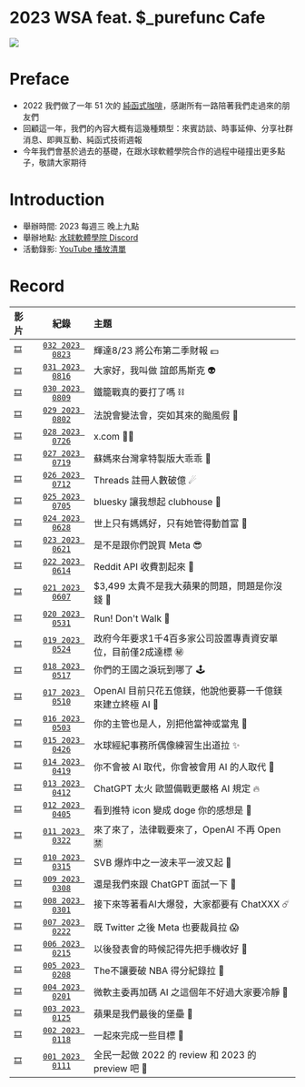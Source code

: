 # 2023 WSA feat. $_purefunc Cafe
![](https://raw.githubusercontent.com/PureFuncInc/purefunc-cafe/main/images/logo.png)

# Preface
* 2022 我們做了一年 51 次的 [純函式咖啡](https://github.com/PureFuncInc/purefunc-cafe)，感謝所有一路陪著我們走過來的朋友們
* 回顧這一年，我們的內容大概有這幾種類型：來賓訪談、時事延伸、分享社群消息、即興互動、純函式技術週報
* 今年我們會基於過去的基礎，在跟水球軟體學院合作的過程中碰撞出更多點子，敬請大家期待

# Introduction
* 舉辦時間: 2023 每週三 晚上九點
* 舉辦地點: [水球軟體學院 Discord](https://discord.gg/waterballsa)
* 活動錄影: [YouTube 播放清單](https://www.youtube.com/playlist?list=PLC3hT4Z5I-O64QSgj8IDMhGvtQLSXvUGN)

# Record
| 影片 | 紀錄 | 主題 |
| :--- | :---: | :--- |
| [``🎞``]() | [``032 2023 0823``](records/2023-08-23/README.md) | 輝達8/23 將公布第二季財報 💵 |
| [``🎞``]() | [``031 2023 0816``](records/2023-08-16/README.md) | 大家好，我叫做 誼郎馬斯克 👽 |
| [``🎞``](https://youtu.be/FHDiijdcDTc) | [``030 2023 0809``](records/2023-08-09/README.md) | 鐵籠戰真的要打了嗎 ⛓ |
| [``🎞``](https://youtu.be/D2HZbbE9h-s) | [``029 2023 0802``](records/2023-08-02/README.md) | 法說會變法會，突如其來的颱風假 💨 |
| [``🎞``](https://youtu.be/tZtUF2gyJeg) | [``028 2023 0726``](records/2023-07-26/README.md) | x.com 🙅‍♂️ |
| [``🎞``](https://youtu.be/OLrwdPSov70) | [``027 2023 0719``](records/2023-07-19/README.md) | 蘇媽來台灣拿特製版大乖乖 🍭 |
| [``🎞``](https://youtu.be/i9jqVcu67nQ) | [``026 2023 0712``](records/2023-07-12/README.md) | Threads 註冊人數破億 ☄ |
| [``🎞``](https://youtu.be/RWTtF4W58Y4) | [``025 2023 0705``](records/2023-07-05/README.md) | bluesky 讓我想起 clubhouse 🥹 |
| [``🎞``](https://youtu.be/hM6nyhRBGwc) | [``024 2023 0628``](records/2023-06-28/README.md) | 世上只有媽媽好，只有她管得動首富 👋 |
| [``🎞``](https://youtu.be/mnwxn2m4nIA) | [``023 2023 0621``](records/2023-06-21/README.md) | 是不是跟你們說買 Meta 😎 |
| [``🎞``](https://youtu.be/kZlTt0egrSA) | [``022 2023 0614``](records/2023-06-14/README.md) | Reddit API 收費割起來 🔪 |
| [``🎞``](https://youtu.be/muNNclqXj5U) | [``021 2023 0607``](records/2023-06-07/README.md) | $3,499 太貴不是我大蘋果的問題，問題是你沒錢 🍎 |
| [``🎞``](https://youtu.be/ymm2OMaLixU) | [``020 2023 0531``](records/2023-05-31/README.md) | Run! Don't Walk 🏃 |
| [``🎞``](https://youtu.be/1AEOcSpVgUk) | [``019 2023 0524``](records/2023-05-24/README.md) | 政府今年要求1千4百多家公司設置專責資安單位，目前僅2成達標 ㊙️ |
| [``🎞``](https://youtu.be/rtIQ1JkRY5k) | [``018 2023 0517``](records/2023-05-17/README.md) | 你們的王國之淚玩到哪了 🕹️ |
| [``🎞``](https://youtu.be/aZfnebEnbJk) | [``017 2023 0510``](records/2023-05-10/README.md) | OpenAI 目前只花五億鎂，他說他要募一千億鎂來建立終極 AI 🦄 |
| [``🎞``](https://youtu.be/33sd7PWeFok) | [``016 2023 0503``](records/2023-05-03/README.md) | 你的主管也是人，別把他當神或當鬼 👻 |
| [``🎞``](https://youtu.be/OePnsgIpiOU) | [``015 2023 0426``](records/2023-04-26/README.md) | 水球經紀事務所偶像練習生出道拉 ✨ |
| [``🎞``](https://youtu.be/SXMN1YP5d9g) | [``014 2023 0419``](records/2023-04-19/README.md) | 你不會被 AI 取代，你會被會用 AI 的人取代 🌚|
| [``🎞``](https://youtu.be/6e9z6gOb7hY) | [``013 2023 0412``](records/2023-04-12/README.md) | ChatGPT 太火 歐盟備戰更嚴格 AI 規定 🔥 |
| [``🎞``](https://youtu.be/HXFkSg1w6Fw) | [``012 2023 0405``](records/2023-04-05/README.md) | 看到推特 icon 變成 doge 你的感想是 🐶 |
| [``🎞``](https://youtu.be/ABtimJz1MAA) | [``011 2023 0322``](records/2023-03-22/README.md) | 來了來了，法律戰要來了，OpenAI 不再 Open 🈲 |
| [``🎞``](https://youtu.be/mIm87eNv7KE) | [``010 2023 0315``](records/2023-03-15/README.md) | SVB 爆炸中之一波未平一波又起 🚨 |
| [``🎞``](https://youtu.be/JYjsXoI8Too) | [``009 2023 0308``](records/2023-03-08/README.md) | 還是我們來跟 ChatGPT 面試一下 🔮 |
| [``🎞``](https://youtu.be/iI6FBCOicgY) | [``008 2023 0301``](records/2023-03-01/README.md) | 接下來等著看AI大爆發，大家都要有 ChatXXX ☄️ |
| [``🎞``](https://youtu.be/lVBMboSfMF8) | [``007 2023 0222``](records/2023-02-22/README.md) | 既 Twitter 之後 Meta 也要裁員拉 😱 |
| [``🎞``](https://youtu.be/Ae27ofdcW4I) | [``006 2023 0215``](records/2023-02-15/README.md) | 以後發表會的時候記得先把手機收好 📱 |
| [``🎞``](https://youtu.be/GTqgOeOGTd4) | [``005 2023 0208``](records/2023-02-08/README.md) | The不讓要破 NBA 得分紀錄拉 🏀 |
| [``🎞``](https://youtu.be/QiVtaaYpWZ0) | [``004 2023 0201``](records/2023-02-01/README.md) | 微軟主委再加碼 AI 之這個年不好過大家要冷靜 🥶 |
| [``🎞``](https://youtu.be/XLVdXzTFdK8) | [``003 2023 0125``](records/2023-01-25/README.md) | 蘋果是我們最後的堡壘 🧱 |
| [``🎞``](https://youtu.be/MplMS9LM-ZU) | [``002 2023 0118``](records/2023-01-18/README.md) | 一起來完成一些目標 🎯 |
| [``🎞``](https://youtu.be/Wq1cqqzrFZ0) | [``001 2023 0111``](records/2023-01-11/README.md) | 全民一起做 2022 的 review 和 2023 的 preview 吧 💪 |
